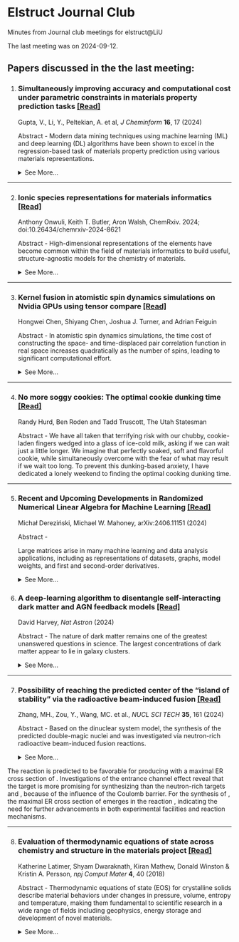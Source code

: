 # Elstruct Journal Club
Minutes from Journal club meetings for elstruct@LiU

The last meeting was on 2024-09-12.

## Papers discussed in the the last meeting:

1. ### Simultaneously improving accuracy and computational cost under parametric constraints in materials property prediction tasks [\[Read\]](https://doi.org/10.1186/s13321-024-00811-6)
   Gupta, V., Li, Y., Peltekian, A. et al, *J Cheminform* **16**, 17 (2024)

   Abstract -
   Modern data mining techniques using machine learning (ML) and deep learning (DL) algorithms have been shown to excel in the regression-based task of materials property prediction using various materials representations. 
   <details>
   <summary>See More...</summary>
    In an attempt to improve the predictive performance of the deep neural network model, researchers have tried to add more layers as well as develop new architectural components to create sophisticated and deep neural network models that can aid in the training process and improve the predictive ability of the final model. However, usually, these modifications require a lot of computational resources, thereby further increasing the already large model training time, which is often not feasible, thereby limiting usage for most researchers. In this paper, we study and propose a deep neural network framework for regression-based problems comprising of fully connected layers that can work with any numerical vector-based materials representations as model input. We present a novel deep regression neural network, iBRNet, with branched skip connections and multiple schedulers, which can reduce the number of parameters used to construct the model, improve the accuracy, and decrease the training time of the predictive model. We perform the model training using composition-based numerical vectors representing the elemental fractions of the respective materials and compare their performance against other traditional ML and several known DL architectures. Using multiple datasets with varying data sizes for training and testing, We show that the proposed iBRNet models outperform the state-of-the-art ML and DL models for all data sizes. We also show that the branched structure and usage of multiple schedulers lead to fewer parameters and faster model training time with better convergence than other neural networks. Scientific contribution: The combination of multiple callback functions in deep neural networks minimizes training time and maximizes accuracy in a controlled computational environment with parametric constraints for the task of materials property prediction.
   </details>

---

2. ### Ionic species representations for materials informatics  [\[Read\]](https://chemrxiv.org/engage/chemrxiv/article-details/66acbd865101a2ffa8eaa181)
   Anthony Onwuli, Keith T. Butler, Aron Walsh, ChemRxiv. 2024; doi:10.26434/chemrxiv-2024-8621

   Abstract - 
    High-dimensional representations of the elements have become common within the field of materials informatics to build useful, structure-agnostic models for the chemistry of materials.
   <details>
       <summary>See More...</summary>
   However, the characteristics of elements change when they adopt a given oxidation state, with distinct structural preferences and physical properties. We explore several methods for developing embedding vectors of elements decorated with oxidation states. Graphs generated from 110,160 crystals are used to train representations of 84 elements that form 336 species. Clustering these learned representations of ionic species in low-dimensional space reproduces expected chemical heuristics, in particular the separation of cations from anions. We show that these representations have enhanced expressive power for property prediction tasks involving inorganic compounds. We expect that ionic representations, necessary for the description of mixed valence and complex magnetic systems, will support more powerful machine learning models for materials.
   </details>

---

3. ### Kernel fusion in atomistic spin dynamics simulations on Nvidia GPUs using tensor compare [\[Read\]](https://doi.org/10.1016/j.jocs.2024.102357)
   Hongwei Chen, Shiyang Chen, Joshua J. Turner, and Adrian Feiguin 
 
   Abstract - 
   In atomistic spin dynamics simulations, the time cost of constructing the space- and time-displaced pair correlation function in real space increases quadratically as the number of spins, leading to significant computational effort.
   <details>
       <summary>See More...</summary>
    The GEMM subroutine can be adopted to accelerate the calculation of the dynamical spin–spin correlation function, but the computational cost of simulating large spin systems (spins) on CPUs remains expensive. In this work, we perform the simulation on a graphics processing unit (GPU), a hardware solution widely used as an accelerator for scientific computing and deep learning. We show that GPUs can accelerate the simulation up to 25-fold compared to multi-core CPUs when using the GEMM subroutine on both. To hide memory latency, we fuse the element-wise operation into the GEMM kernel using which can improve the performance by 26% ~ 33% compared to the implementation based on. Furthermore, we perform the ‘on-the-fly’ calculation in the epilogue of the GEMM subroutine to avoid saving intermediate results on global memory, which makes large-scale atomistic spin dynamics simulations feasible and affordable.
    </details>

---

4. ### No more soggy cookies: The optimal cookie dunking time [\[Read\]](https://usustatesman.com/no-more-soggy-cookies-the-optimal-cookie-dunking-time/)
   Randy Hurd, Ben Roden and Tadd Truscott, The Utah Statesman

   Abstract - 
   We have all taken that terrifying risk with our chubby, cookie-laden fingers wedged into a glass of ice-cold milk, asking if we can wait just a little longer. We imagine that perfectly soaked, soft and flavorful cookie, while simultaneously overcome with the fear of what may result if we wait too long. To prevent this dunking-based anxiety, I have dedicated a lonely weekend to finding the optimal cooking dunking time.

---


5. ### Recent and Upcoming Developments in Randomized Numerical Linear Algebra for Machine Learning [\[Read\]](https://arxiv.org/abs/2406.11151)
   Michał Dereziński, Michael W. Mahoney, arXiv:2406.11151 (2024)

   Abstract - 

   Large matrices arise in many machine learning and data analysis applications, including as representations of datasets, graphs, model weights, and first and second-order derivatives. 
   <details>
       <summary>See More...</summary>
   Randomized Numerical Linear Algebra (RandNLA) is an area which uses randomness to develop improved algorithms for ubiquitous matrix problems. The area has reached a certain level of maturity; but recent hardware trends, efforts to incorporate RandNLA algorithms into core numerical libraries, and advances in machine learning, statistics, and random matrix theory, have lead to new theoretical and practical challenges. This article provides a self-contained overview of RandNLA, in light of these developments. 
   </details>


7. ### A deep-learning algorithm to disentangle self-interacting dark matter and AGN feedback models [\[Read\]](https://doi.org/10.1038/s41550-024-02322-8)
   David Harvey, *Nat Astron* (2024)

   Abstract - 
   The nature of dark matter remains one of the greatest unanswered questions in science. The largest concentrations of dark matter appear to lie in galaxy clusters.
   <details>
       <summary>See More...</summary>
    By modifying the properties of dark matter, the distribution of mass in clusters is altered in an observable way. However, uncertain astrophysical mechanisms also alter the mass distribution, often mimicking the effect of different dark matter properties. Here I present a machine learning method that ‘learns’, from simulations, how the impact of dark matter self-interactions differs from that of astrophysical feedback. In the idealized case, my algorithm is 80% accurate at identifying whether a galaxy cluster harbours collisionless dark matter, dark matter with a self interaction cross-section, σDM/m = 0.1 cm2 g−1 or dark matter with σDM/m = 1 cm2 g−1. It is found that weak-lensing information primarily differentiates self-interacting dark matter, whereas X-ray information disentangles different models of astrophysical feedback. The data are forward modelled to imitate observations from Euclid and Chandra, and it is found that the model has a statistical error of σDM/m < 0.01 cm2 g−1 and is insensitive to shape-measurement bias and photometric-redshift errors. This method represents a way to analyse data from upcoming telescopes that are an order of magnitude more precise and many orders faster than current methods, enabling us to explore the properties of dark matter like never before.
    </details>

---

7. ### Possibility of reaching the predicted center of the “island of stability” via the radioactive beam‑induced fusion [\[Read\]](https://doi.org/10.1007/s41365-024-01542-x)
   Zhang, MH., Zou, Y., Wang, MC. et al., *NUCL SCI TECH* **35**, 161 (2024) 

   Abstract - 
   Based on the dinuclear system model, the synthesis of the predicted double-magic nuclei and was investigated via neutron-rich radioactive beam-induced fusion reactions.
   <details>
       <summary>See More...</summary>
The reaction is predicted to be favorable for producing with a maximal ER cross section of . Investigations of the entrance channel effect reveal that the target is more promising for synthesizing than the neutron-rich targets and , because of the influence of the Coulomb barrier. For the synthesis of , the maximal ER cross section of emerges in the reaction , indicating the need for further advancements in both experimental facilities and reaction mechanisms.
   </details>

---

8. ### Evaluation of thermodynamic equations of state across chemistry and structure in the materials project [\[Read\]](https://doi.org/10.1038/s41524-018-0091-x)
    Katherine Latimer, Shyam Dwaraknath, Kiran Mathew, Donald Winston & Kristin A. Persson, *npj Comput Mater* **4**, 40 (2018)

    Abstract -
    Thermodynamic equations of state (EOS) for crystalline solids describe material behaviors under changes in pressure, volume, entropy and temperature, making them fundamental to scientific research in a wide range of fields including geophysics, energy storage and development of novel materials.    
    <details>
    <summary>See More...</summary>
    Despite over a century of theoretical development and experimental testing of energy–volume (E–V) EOS for solids, there is still a lack of consensus with regard to which equation is indeed optimal, as well as to what metric is most appropriate for making this judgment. In this study, several metrics were used to evaluate quality of fit for 8 different EOS across 87 elements and over 100 compounds which appear in the literature. Our findings do not indicate a clear “best” EOS, but we identify three which consistently perform well relative to the rest of the set. Furthermore, we find that for the aggregate data set, the RMSrD is not strongly correlated with the nature of the compound, e.g., whether it is a metal, insulator, or semiconductor, nor the bulk modulus for any of the EOS, indicating that a single equation can be used across a broad range of classes of materials.
    </details>

